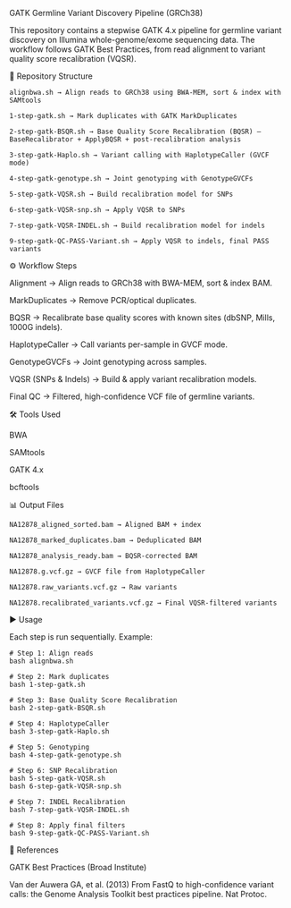 GATK Germline Variant Discovery Pipeline (GRCh38)

This repository contains a stepwise GATK 4.x pipeline for germline variant discovery on Illumina whole-genome/exome sequencing data.
The workflow follows GATK Best Practices, from read alignment to variant quality score recalibration (VQSR).

📂 Repository Structure
```
alignbwa.sh → Align reads to GRCh38 using BWA-MEM, sort & index with SAMtools

1-step-gatk.sh → Mark duplicates with GATK MarkDuplicates

2-step-gatk-BSQR.sh → Base Quality Score Recalibration (BQSR) – BaseRecalibrator + ApplyBQSR + post-recalibration analysis

3-step-gatk-Haplo.sh → Variant calling with HaplotypeCaller (GVCF mode)

4-step-gatk-genotype.sh → Joint genotyping with GenotypeGVCFs

5-step-gatk-VQSR.sh → Build recalibration model for SNPs

6-step-gatk-VQSR-snp.sh → Apply VQSR to SNPs

7-step-gatk-VQSR-INDEL.sh → Build recalibration model for indels

9-step-gatk-QC-PASS-Variant.sh → Apply VQSR to indels, final PASS variants
```
⚙️ Workflow Steps

Alignment → Align reads to GRCh38 with BWA-MEM, sort & index BAM.

MarkDuplicates → Remove PCR/optical duplicates.

BQSR → Recalibrate base quality scores with known sites (dbSNP, Mills, 1000G indels).

HaplotypeCaller → Call variants per-sample in GVCF mode.

GenotypeGVCFs → Joint genotyping across samples.

VQSR (SNPs & Indels) → Build & apply variant recalibration models.

Final QC → Filtered, high-confidence VCF file of germline variants.

🛠️ Tools Used

BWA

SAMtools

GATK 4.x

bcftools

📊 Output Files
```
NA12878_aligned_sorted.bam → Aligned BAM + index

NA12878_marked_duplicates.bam → Deduplicated BAM

NA12878_analysis_ready.bam → BQSR-corrected BAM

NA12878.g.vcf.gz → GVCF file from HaplotypeCaller

NA12878.raw_variants.vcf.gz → Raw variants

NA12878.recalibrated_variants.vcf.gz → Final VQSR-filtered variants
```
▶️ Usage

Each step is run sequentially. Example:
```
# Step 1: Align reads
bash alignbwa.sh

# Step 2: Mark duplicates
bash 1-step-gatk.sh

# Step 3: Base Quality Score Recalibration
bash 2-step-gatk-BSQR.sh

# Step 4: HaplotypeCaller
bash 3-step-gatk-Haplo.sh

# Step 5: Genotyping
bash 4-step-gatk-genotype.sh

# Step 6: SNP Recalibration
bash 5-step-gatk-VQSR.sh
bash 6-step-gatk-VQSR-snp.sh

# Step 7: INDEL Recalibration
bash 7-step-gatk-VQSR-INDEL.sh

# Step 8: Apply final filters
bash 9-step-gatk-QC-PASS-Variant.sh
```
📜 References

GATK Best Practices (Broad Institute)

Van der Auwera GA, et al. (2013) From FastQ to high-confidence variant calls: the Genome Analysis Toolkit best practices pipeline. Nat Protoc.
